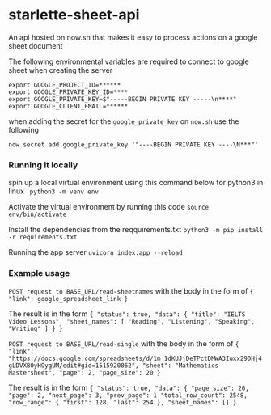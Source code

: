 # starlette-sheet-api
An api hosted on now.sh that makes it easy to process actions on a google sheet document


The following environmental variables are required to connect to google sheet when creating the server

```
export GOOGLE_PROJECT_ID=******
export GOOGLE_PRIVATE_KEY_ID=****
export GOOGLE_PRIVATE_KEY=$"-----BEGIN PRIVATE KEY -----\n****"
export GOOGLE_CLIENT_EMAIL=******
```

when adding the secret for the `google_private_key` on `now.sh`
use the following

```
now secret add google_private_key '"----BEGIN PRIVATE KEY ----\N***"'
```

### Running it locally
spin up a local virtual environment using this command below for python3 in linux
` python3 -m venv env`

Activate the virtual environment by running this code
`source env/bin/activate`

Install the dependencies from the reqquirements.txt
`python3 -m pip install -r requirements.txt`

Running the app server
`uvicorn index:app --reload`

### Example usage
`POST request to BASE_URL/read-sheetnames`
with the body in the form of 
`{
	"link": google_spreadsheet_link
}`

The result is in the form 
`{
  "status": true,
  "data": {
    "title": "IELTS Video Lessons",
    "sheet_names": [
      "Reading",
      "Listening",
      "Speaking",
      "Writing"
    ]
  }
}`

`POST request to BASE_URL/read-single`
with the body in the form of 
`{
	"link": "https://docs.google.com/spreadsheets/d/1m_1dKUJjDeTPctDMWA3Iuxx29DHj4gLDVXB0yHOygUM/edit#gid=1515920062",
	"sheet": "Mathematics Mastersheet",
	"page": 2,
	"page_size": 20
}
`

The result is in the form 
`{
  "status": true,
  "data": {
    "page_size": 20,
    "page": 2,
    "next_page": 3,
    "prev_page": 1
    "total_row_count": 2548,
    "row_range": {
      "first": 128,
      "last": 254
    },
    "sheet_names": []
  }
    `